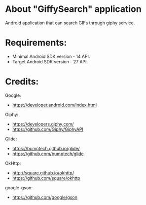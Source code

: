 # About "GiffySearch" application

Android application that can search GIFs through giphy service. 

# Requirements:

* Minimal Android SDK version - 14 API.
* Target Android SDK version - 27 API.

# Credits:

Google:

* https://developer.android.com/index.html

Giphy:

* https://developers.giphy.com/
* https://github.com/Giphy/GiphyAPI

Glide:

* https://bumptech.github.io/glide/
* https://github.com/bumptech/glide

OkHttp:

* http://square.github.io/okhttp/
* https://github.com/square/okhttp

google-gson:

* https://github.com/google/gson
